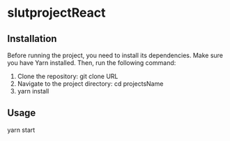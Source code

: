 # slutprojectReact

## Installation
Before running the project, you need to install its dependencies. Make sure you have Yarn installed. Then, run the following command:
1. Clone the repository:
git clone URL
2. Navigate to the project directory:
   cd projectsName
3. yarn install

## Usage
yarn start
